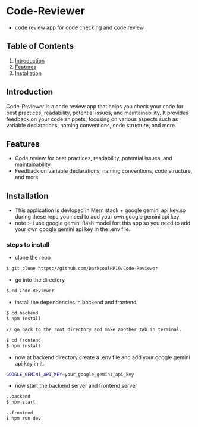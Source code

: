  # Code-Reviewer

- code review app for  code checking and code review.

## Table of Contents
1. [Introduction](##introduction)
2. [Features](##features)
3. [Installation](##installation)


## Introduction
Code-Reviewer is a code review app that helps you check your code for best practices, readability, potential issues, and maintainability. It provides feedback on your code snippets, focusing on various aspects such as variable declarations, naming conventions, code structure, and more.

## Features
- Code review for best practices, readability, potential issues, and maintainability
- Feedback on variable declarations, naming conventions, code structure, and more


## Installation
- This application is devloped in  Mern stack + google gemini api key.so during these repo you need to add your own google gemini api key.
- note :- i use google gemini flash model fort this app so you need to add your own google gemini api key in the .env file.

### steps to install
- clone the repo
```bash
$ git clone https://github.com/DarksoulHP19/Code-Reviewer 
```

- go into the directory
```bash
$ cd Code-Reviewer
```

- install the dependencies in backend and frontend

```bash
$ cd backend
$ npm install

// go back to the root directory and make another tab in terminal.

$ cd frontend
$ npm install
```

- now at backend directory create a .env file and add your google gemini api key in it.

```bash
GOOGLE_GEMINI_API_KEY=your_google_gemini_api_key
```

- now start the backend server and  frontend server

```bash
..backend
$ npm start

..frontend
$ npm run dev
```


